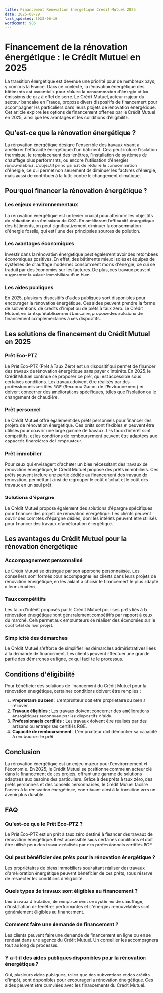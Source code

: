 ```yaml
---
title: Financement Renovation Energetique Credit Mutuel 2025
date: 2025-08-29
last_updated: 2025-08-29
wordcount: 986
---
```


# Financement de la rénovation énergétique : le Crédit Mutuel en 2025

La transition énergétique est devenue une priorité pour de nombreux pays, y compris la France. Dans ce contexte, la rénovation énergétique des bâtiments est essentielle pour réduire la consommation d'énergie et les émissions de gaz à effet de serre. Le Crédit Mutuel, acteur majeur du secteur bancaire en France, propose divers dispositifs de financement pour accompagner les particuliers dans leurs projets de rénovation énergétique. Cet article explore les options de financement offertes par le Crédit Mutuel en 2025, ainsi que les avantages et les conditions d'éligibilité.

## Qu'est-ce que la rénovation énergétique ?

La rénovation énergétique désigne l'ensemble des travaux visant à améliorer l'efficacité énergétique d'un bâtiment. Cela peut inclure l'isolation thermique, le remplacement des fenêtres, l'installation de systèmes de chauffage plus performants, ou encore l'utilisation d'énergies renouvelables. L'objectif principal est de réduire la consommation d'énergie, ce qui permet non seulement de diminuer les factures d'énergie, mais aussi de contribuer à la lutte contre le changement climatique.

## Pourquoi financer la rénovation énergétique ?

### Les enjeux environnementaux

La rénovation énergétique est un levier crucial pour atteindre les objectifs de réduction des émissions de CO2. En améliorant l'efficacité énergétique des bâtiments, on peut significativement diminuer la consommation d'énergie fossile, qui est l'une des principales sources de pollution.

### Les avantages économiques

Investir dans la rénovation énergétique peut également avoir des retombées économiques positives. En effet, des bâtiments mieux isolés et équipés de systèmes de chauffage modernes consomment moins d'énergie, ce qui se traduit par des économies sur les factures. De plus, ces travaux peuvent augmenter la valeur immobilière d'un bien.

### Les aides publiques

En 2025, plusieurs dispositifs d'aides publiques sont disponibles pour encourager la rénovation énergétique. Ces aides peuvent prendre la forme de subventions, de crédits d'impôt ou de prêts à taux zéro. Le Crédit Mutuel, en tant qu'établissement bancaire, propose des solutions de financement complémentaires à ces dispositifs.

## Les solutions de financement du Crédit Mutuel en 2025

### Prêt Éco-PTZ

Le Prêt Éco-PTZ (Prêt à Taux Zéro) est un dispositif qui permet de financer des travaux de rénovation énergétique sans payer d'intérêts. En 2025, le Crédit Mutuel continue de proposer ce prêt, qui est accessible sous certaines conditions. Les travaux doivent être réalisés par des professionnels certifiés RGE (Reconnu Garant de l’Environnement) et doivent concerner des améliorations spécifiques, telles que l'isolation ou le changement de chaudière.

### Prêt personnel

Le Crédit Mutuel offre également des prêts personnels pour financer des projets de rénovation énergétique. Ces prêts sont flexibles et peuvent être utilisés pour couvrir une large gamme de travaux. Les taux d'intérêt sont compétitifs, et les conditions de remboursement peuvent être adaptées aux capacités financières de l'emprunteur.

### Prêt immobilier

Pour ceux qui envisagent d'acheter un bien nécessitant des travaux de rénovation énergétique, le Crédit Mutuel propose des prêts immobiliers. Ces prêts peuvent inclure une partie dédiée au financement des travaux de rénovation, permettant ainsi de regrouper le coût d'achat et le coût des travaux en un seul prêt.

### Solutions d'épargne

Le Crédit Mutuel propose également des solutions d'épargne spécifiques pour financer des projets de rénovation énergétique. Les clients peuvent ouvrir des comptes d'épargne dédiés, dont les intérêts peuvent être utilisés pour financer des travaux d'amélioration énergétique.

## Les avantages du Crédit Mutuel pour la rénovation énergétique

### Accompagnement personnalisé

Le Crédit Mutuel se distingue par son approche personnalisée. Les conseillers sont formés pour accompagner les clients dans leurs projets de rénovation énergétique, en les aidant à choisir le financement le plus adapté à leur situation.

### Taux compétitifs

Les taux d'intérêt proposés par le Crédit Mutuel pour ses prêts liés à la rénovation énergétique sont généralement compétitifs par rapport à ceux du marché. Cela permet aux emprunteurs de réaliser des économies sur le coût total de leur projet.

### Simplicité des démarches

Le Crédit Mutuel s'efforce de simplifier les démarches administratives liées à la demande de financement. Les clients peuvent effectuer une grande partie des démarches en ligne, ce qui facilite le processus.

## Conditions d'éligibilité

Pour bénéficier des solutions de financement du Crédit Mutuel pour la rénovation énergétique, certaines conditions doivent être remplies :

1. **Propriétaire du bien** : L'emprunteur doit être propriétaire du bien à rénover.
2. **Travaux éligibles** : Les travaux doivent concerner des améliorations énergétiques reconnues par les dispositifs d'aide.
3. **Professionnels certifiés** : Les travaux doivent être réalisés par des artisans ou entreprises certifiés RGE.
4. **Capacité de remboursement** : L'emprunteur doit démontrer sa capacité à rembourser le prêt.

## Conclusion

La rénovation énergétique est un enjeu majeur pour l'environnement et l'économie. En 2025, le Crédit Mutuel se positionne comme un acteur clé dans le financement de ces projets, offrant une gamme de solutions adaptées aux besoins des particuliers. Grâce à des prêts à taux zéro, des prêts personnels et des conseils personnalisés, le Crédit Mutuel facilite l'accès à la rénovation énergétique, contribuant ainsi à la transition vers un avenir plus durable.

## FAQ

### Qu'est-ce que le Prêt Éco-PTZ ?

Le Prêt Éco-PTZ est un prêt à taux zéro destiné à financer des travaux de rénovation énergétique. Il est accessible sous certaines conditions et doit être utilisé pour des travaux réalisés par des professionnels certifiés RGE.

### Qui peut bénéficier des prêts pour la rénovation énergétique ?

Les propriétaires de biens immobiliers souhaitant réaliser des travaux d'amélioration énergétique peuvent bénéficier de ces prêts, sous réserve de respecter les conditions d'éligibilité.

### Quels types de travaux sont éligibles au financement ?

Les travaux d'isolation, de remplacement de systèmes de chauffage, d'installation de fenêtres performantes et d'énergies renouvelables sont généralement éligibles au financement.

### Comment faire une demande de financement ?

Les clients peuvent faire une demande de financement en ligne ou en se rendant dans une agence du Crédit Mutuel. Un conseiller les accompagnera tout au long du processus.

### Y a-t-il des aides publiques disponibles pour la rénovation énergétique ?

Oui, plusieurs aides publiques, telles que des subventions et des crédits d'impôt, sont disponibles pour encourager la rénovation énergétique. Ces aides peuvent être cumulées avec les financements du Crédit Mutuel.